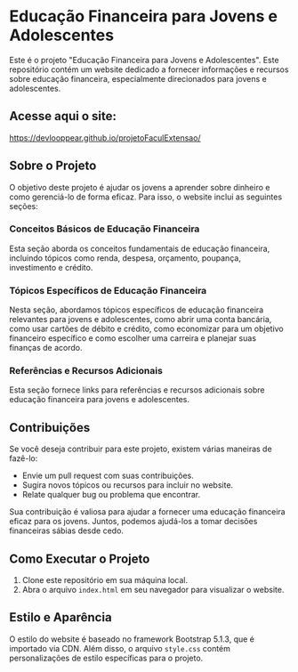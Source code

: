 # Educação Financeira para Jovens e Adolescentes

Este é o projeto "Educação Financeira para Jovens e Adolescentes". Este repositório contém um website dedicado a fornecer informações e recursos sobre educação financeira, especialmente direcionados para jovens e adolescentes.

## Acesse aqui o site:

https://devlooppear.github.io/projetoFaculExtensao/

## Sobre o Projeto

O objetivo deste projeto é ajudar os jovens a aprender sobre dinheiro e como gerenciá-lo de forma eficaz. Para isso, o website inclui as seguintes seções:

### Conceitos Básicos de Educação Financeira

Esta seção aborda os conceitos fundamentais de educação financeira, incluindo tópicos como renda, despesa, orçamento, poupança, investimento e crédito.

### Tópicos Específicos de Educação Financeira

Nesta seção, abordamos tópicos específicos de educação financeira relevantes para jovens e adolescentes, como abrir uma conta bancária, como usar cartões de débito e crédito, como economizar para um objetivo financeiro específico e como escolher uma carreira e planejar suas finanças de acordo.

### Referências e Recursos Adicionais

Esta seção fornece links para referências e recursos adicionais sobre educação financeira para jovens e adolescentes.

## Contribuições

Se você deseja contribuir para este projeto, existem várias maneiras de fazê-lo:

- Envie um pull request com suas contribuições.
- Sugira novos tópicos ou recursos para incluir no website.
- Relate qualquer bug ou problema que encontrar.

Sua contribuição é valiosa para ajudar a fornecer uma educação financeira eficaz para os jovens. Juntos, podemos ajudá-los a tomar decisões financeiras sábias desde cedo.

## Como Executar o Projeto

1. Clone este repositório em sua máquina local.
2. Abra o arquivo `index.html` em seu navegador para visualizar o website.

## Estilo e Aparência

O estilo do website é baseado no framework Bootstrap 5.1.3, que é importado via CDN. Além disso, o arquivo `style.css` contém personalizações de estilo específicas para o projeto.
